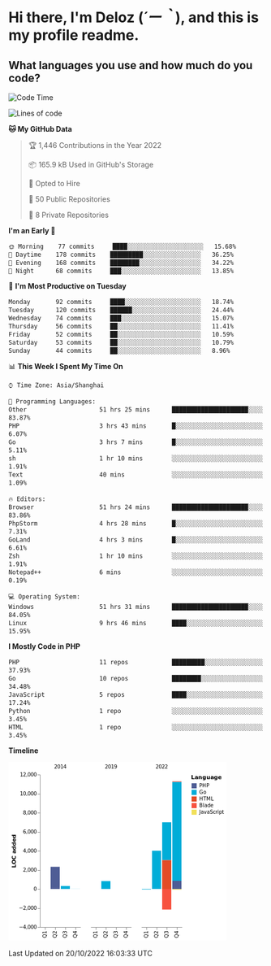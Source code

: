 # **Hi there, I'm Deloz (*´ー｀*), and this is my profile readme.**
<!--  [![Profile views](https://gpvc.arturio.dev/dank-del)](https://github.com/dank-del) -->
## **What languages you use and how much do you code?**

<!--START_SECTION:waka-->
![Code Time](http://img.shields.io/badge/Code%20Time-64%20hrs%208%20mins-blue)

![Lines of code](https://img.shields.io/badge/From%20Hello%20World%20I%27ve%20Written-23%20Thousand%20lines%20of%20code-blue)

**🐱 My GitHub Data** 

> 🏆 1,446 Contributions in the Year 2022
 > 
> 📦 165.9 kB Used in GitHub's Storage 
 > 
> 💼 Opted to Hire
 > 
> 📜 50 Public Repositories 
 > 
> 🔑 8 Private Repositories  
 > 
**I'm an Early 🐤** 

```text
🌞 Morning    77 commits     ████░░░░░░░░░░░░░░░░░░░░░   15.68% 
🌆 Daytime    178 commits    █████████░░░░░░░░░░░░░░░░   36.25% 
🌃 Evening    168 commits    ████████░░░░░░░░░░░░░░░░░   34.22% 
🌙 Night      68 commits     ███░░░░░░░░░░░░░░░░░░░░░░   13.85%

```
📅 **I'm Most Productive on Tuesday** 

```text
Monday       92 commits     ████░░░░░░░░░░░░░░░░░░░░░   18.74% 
Tuesday      120 commits    ██████░░░░░░░░░░░░░░░░░░░   24.44% 
Wednesday    74 commits     ███░░░░░░░░░░░░░░░░░░░░░░   15.07% 
Thursday     56 commits     ██░░░░░░░░░░░░░░░░░░░░░░░   11.41% 
Friday       52 commits     ██░░░░░░░░░░░░░░░░░░░░░░░   10.59% 
Saturday     53 commits     ██░░░░░░░░░░░░░░░░░░░░░░░   10.79% 
Sunday       44 commits     ██░░░░░░░░░░░░░░░░░░░░░░░   8.96%

```


📊 **This Week I Spent My Time On** 

```text
⌚︎ Time Zone: Asia/Shanghai

💬 Programming Languages: 
Other                    51 hrs 25 mins      █████████████████████░░░░   83.87% 
PHP                      3 hrs 43 mins       █░░░░░░░░░░░░░░░░░░░░░░░░   6.07% 
Go                       3 hrs 7 mins        █░░░░░░░░░░░░░░░░░░░░░░░░   5.11% 
sh                       1 hr 10 mins        ░░░░░░░░░░░░░░░░░░░░░░░░░   1.91% 
Text                     40 mins             ░░░░░░░░░░░░░░░░░░░░░░░░░   1.09%

🔥 Editors: 
Browser                  51 hrs 24 mins      █████████████████████░░░░   83.86% 
PhpStorm                 4 hrs 28 mins       █░░░░░░░░░░░░░░░░░░░░░░░░   7.31% 
GoLand                   4 hrs 3 mins        █░░░░░░░░░░░░░░░░░░░░░░░░   6.61% 
Zsh                      1 hr 10 mins        ░░░░░░░░░░░░░░░░░░░░░░░░░   1.91% 
Notepad++                6 mins              ░░░░░░░░░░░░░░░░░░░░░░░░░   0.19%

💻 Operating System: 
Windows                  51 hrs 31 mins      █████████████████████░░░░   84.05% 
Linux                    9 hrs 46 mins       ████░░░░░░░░░░░░░░░░░░░░░   15.95%

```

**I Mostly Code in PHP** 

```text
PHP                      11 repos            █████████░░░░░░░░░░░░░░░░   37.93% 
Go                       10 repos            ████████░░░░░░░░░░░░░░░░░   34.48% 
JavaScript               5 repos             ████░░░░░░░░░░░░░░░░░░░░░   17.24% 
Python                   1 repo              ░░░░░░░░░░░░░░░░░░░░░░░░░   3.45% 
HTML                     1 repo              ░░░░░░░░░░░░░░░░░░░░░░░░░   3.45%

```


**Timeline**

![Chart not found](https://raw.githubusercontent.com/deloz/deloz/main/charts/bar_graph.png) 


 Last Updated on 20/10/2022 16:03:33 UTC
<!--END_SECTION:waka-->
